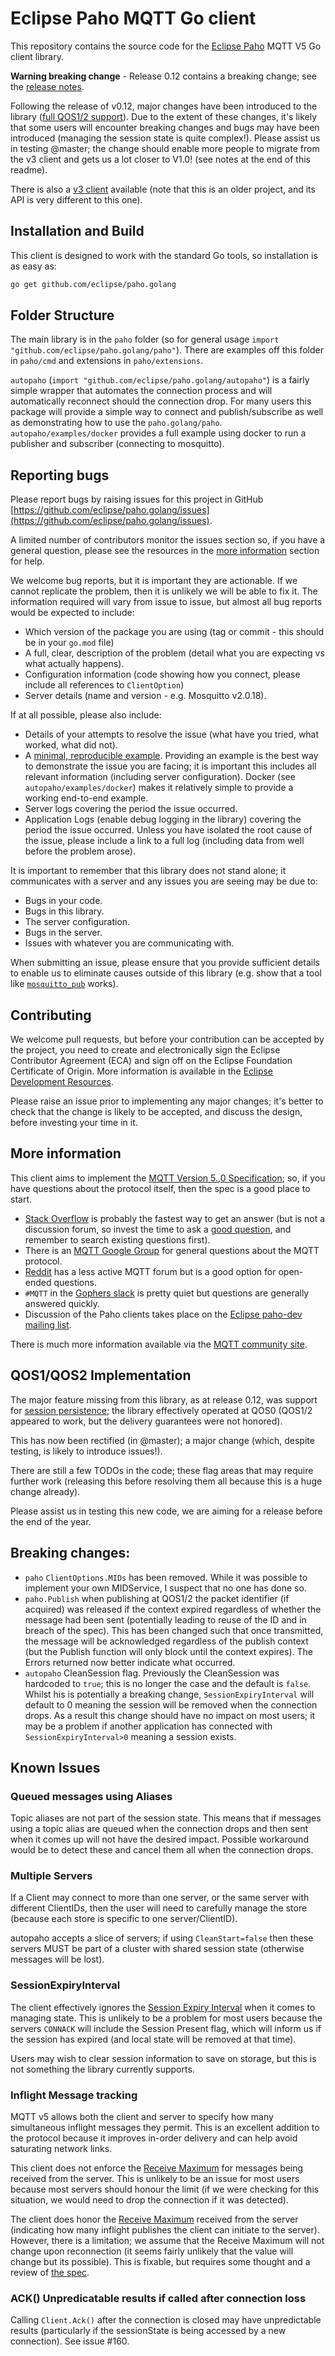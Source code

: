 Eclipse Paho MQTT Go client
===========================

This repository contains the source code for the [Eclipse Paho](http://eclipse.org/paho) MQTT V5 Go client library. 

**Warning breaking change** - Release 0.12 contains a breaking change; see the [release notes](https://github.com/eclipse/paho.golang/releases/tag/v0.12.0). 

Following the release of v0.12, major changes have been introduced to the library ([full QOS1/2 support](https://github.com/eclipse/paho.golang/issues/25)). 
Due to the extent of these changes, it's likely that some users will encounter breaking changes and bugs may have been introduced (managing the session state is quite complex!). 
Please assist us in testing @master; the change should enable more people to migrate from the v3 client and gets us a lot closer to V1.0! (see notes at the end of this readme).

There is also a [v3 client](https://github.com/eclipse/paho.mqtt.golang) available (note that this is an older project, and its API is very different to this one).

Installation and Build
----------------------

This client is designed to work with the standard Go tools, so installation is as easy as:

```bash
go get github.com/eclipse/paho.golang
```

Folder Structure
----------------

The main library is in the `paho` folder (so for general usage `import "github.com/eclipse/paho.golang/paho"`). There are 
examples off this folder in `paho/cmd` and extensions in `paho/extensions`.

`autopaho` (`import "github.com/eclipse/paho.golang/autopaho"`) is a fairly simple wrapper that automates the connection 
process and will automatically reconnect should the connection drop. For many users this package will provide a simple 
way to connect and publish/subscribe as well as demonstrating how to use the `paho.golang/paho`.
`autopaho/examples/docker` provides a full example using docker to run a publisher and subscriber (connecting to 
mosquitto).


Reporting bugs
--------------

Please report bugs by raising issues for this project in GitHub [https://github.com/eclipse/paho.golang/issues](https://github.com/eclipse/paho.golang/issues).

A limited number of contributors monitor the issues section so, if you have a general question, please see the
resources in the [more information](#more-information) section for help.

We welcome bug reports, but it is important they are actionable. If we cannot replicate the problem, then it is unlikely 
we will be able to fix it. The information required will vary from issue to issue, but almost all bug reports would be 
expected to include:

* Which version of the package you are using (tag or commit - this should be in your `go.mod` file)
* A full, clear, description of the problem (detail what you are expecting vs what actually happens).
* Configuration information (code showing how you connect, please include all references to `ClientOption`)
* Server details (name and version - e.g. Mosquitto v2.0.18).

If at all possible, please also include:
* Details of your attempts to resolve the issue (what have you tried, what worked, what did not).
* A [minimal, reproducible example](https://stackoverflow.com/help/minimal-reproducible-example). Providing an example
  is the best way to demonstrate the issue you are facing; it is important this includes all relevant information
  (including server configuration). Docker (see `autopaho/examples/docker`) makes it relatively simple to provide a 
  working end-to-end example.
* Server logs covering the period the issue occurred.
* Application Logs (enable debug logging in the library) covering the period the issue occurred. Unless you have isolated 
  the root cause of the issue, please include a link to a full log (including data from well before the problem arose).

It is important to remember that this library does not stand alone; it communicates with a server and any issues you are
seeing may be due to:

* Bugs in your code.
* Bugs in this library.
* The server configuration.
* Bugs in the server.
* Issues with whatever you are communicating with.

When submitting an issue, please ensure that you provide sufficient details to enable us to eliminate causes outside of
this library (e.g. show that a tool like [`mosquitto_pub`](https://mosquitto.org/man/mosquitto_pub-1.html) works).

Contributing
------------

We welcome pull requests, but before your contribution can be accepted by the project, you need to create and
electronically sign the Eclipse Contributor Agreement (ECA) and sign off on the Eclipse Foundation Certificate of Origin.
More information is available in the
[Eclipse Development Resources](http://wiki.eclipse.org/Development_Resources/Contributing_via_Git).

Please raise an issue prior to implementing any major changes; it's better to check that the change is likely to be 
accepted, and discuss the design, before investing your time in it.

More information
----------------

This client aims to implement the [MQTT Version 5.,0 Specification](https://docs.oasis-open.org/mqtt/mqtt/v5.0/mqtt-v5.0.html);
so, if you have questions about the protocol itself, then the spec is a good place to start.

* [Stack Overflow](https://stackoverflow.com/questions/tagged/mqtt) is probably the fastest way to get an answer (but 
is not a discussion forum, so invest the time to ask a [good question](https://stackoverflow.com/help/how-to-ask), and
remember to search existing questions first).
* There is an [MQTT Google Group](https://groups.google.com/forum/?hl=en-US&fromgroups#!forum/mqtt) for general questions 
about the MQTT protocol.
* [Reddit](https://www.reddit.com/r/MQTT/) has a less active MQTT forum but is a good option for open-ended questions.
* `#MQTT` in the [Gophers slack](https://gophers.slack.com/join/shared_invite/zt-1vukscera-OjamkAvBRDw~qgPh~q~cxQ) is 
pretty quiet but questions are generally answered quickly.
* Discussion of the Paho clients takes place on the [Eclipse paho-dev mailing list](https://dev.eclipse.org/mailman/listinfo/paho-dev).

There is much more information available via the [MQTT community site](http://mqtt.org).

QOS1/QOS2 Implementation
----------------

The major feature missing from this library, as at release 0.12, was support for [session persistence](https://github.com/eclipse/paho.golang/issues/25); 
the library effectively operated at QOS0 (QOS1/2 appeared to work, but the delivery guarantees were not honored).

This has now been rectified (in @master); a major change (which, despite testing, is likely to introduce issues!). 

There are still a few TODOs in the code; these flag areas that may require further work (releasing this before 
resolving them all because this is a huge change already).

Please assist us in testing this new code, we are aiming for a release before the end of the year.

## Breaking changes:

* `paho` `ClientOptions.MIDs` has been removed. While it was possible to implement your own MIDService, I suspect that
  no one has done so.
* `paho.Publish` when publishing at QOS1/2 the packet identifier (if acquired) was released if the context expired
  regardless of whether the message had been sent (potentially leading to reuse of the ID and in breach of the spec). 
  This has been changed such that once transmitted, the message will be acknowledged regardless of the publish context
  (but the Publish function will only block until the context expires). The Errors returned now better indicate what occurred.
* `autopaho` CleanSession flag. Previously the CleanSession was hardcoded to `true`; this is no longer the case and
  the default is `false`. Whilst his is potentially a breaking change, `SessionExpiryInterval` will default to 0 meaning
  the session will be removed when the connection drops. As a result this change should have no impact on most users; it
  may be a problem if another application has connected with `SessionExpiryInterval>0` meaning a session exists.

## Known Issues

### Queued messages using Aliases

Topic aliases are not part of the session state. This means that if messages using a topic alias are queued when the
connection drops and then sent when it comes up will not have the desired impact. Possible workaround would be to detect
these and cancel them all when the connection drops.

### Multiple Servers

If a Client may connect to more than one server, or the same server with different ClientIDs, then the user will need to 
carefully manage the store (because each store is specific to one server/ClientID). 

autopaho accepts a slice of servers; if using `CleanStart=false` then these servers MUST be part of a cluster with shared
session state (otherwise messages will be lost).

### SessionExpiryInterval

The client effectively ignores the [Session Expiry Interval](https://docs.oasis-open.org/mqtt/mqtt/v5.0/os/mqtt-v5.0-os.html#_Toc3901048) 
when it comes to managing state. This is unlikely to be a problem for most users because the servers `CONNACK` will 
include the Session Present flag, which will inform us if the session has expired (and local state will be removed at 
that time). 

Users may wish to clear session information to save on storage, but this is not something the library currently supports.

### Inflight Message tracking

MQTT v5 allows both the client and server to specify how many simultaneous inflight messages they permit. This is an
excellent addition to the protocol because it improves in-order delivery and can help avoid saturating network links.

This client does not enforce the [Receive Maximum](https://docs.oasis-open.org/mqtt/mqtt/v5.0/os/mqtt-v5.0-os.html#_Toc3901049)
for messages being received from the server. This is unlikely to be an issue for most users because most servers should 
honour the limit (if we were checking for this situation, we would need to drop the connection if it was detected).

The client does honor the [Receive Maximum](https://docs.oasis-open.org/mqtt/mqtt/v5.0/os/mqtt-v5.0-os.html#_Toc3901083)
received from the server (indicating how many inflight publishes the client can initiate to the server). However, there 
is a limitation; we assume that the Receive Maximum will not change upon reconnection (it seems fairly unlikely that the 
value will change but its possible). This is fixable, but requires some thought and a review of 
[the spec](https://docs.oasis-open.org/mqtt/mqtt/v5.0/os/mqtt-v5.0-os.html#_Toc3901251).

### ACK() Unpredicatable results if called after connection loss

Calling `Client.Ack()` after the connection is closed may have unpredictable results (particularly if the sessionState
is being accessed by a new connection). See issue #160.
